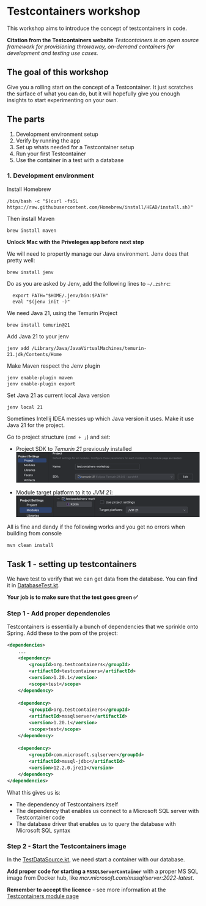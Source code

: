 # Testcontainers workshop

This workshop aims to introduce the concept of testcontainers in code. 

**Citation from the Testcontainers website**
_Testcontainers is an open source framework for provisioning throwaway, on-demand containers for development and testing use cases._

## The goal of this workshop
Give you a rolling start on the concept of a Testcontainer. It just scratches the surface of what you can do, but it will hopefully give you enough insights to start experimenting on your own.


## The parts
1. Development environment setup
1. Verify by running the app
1. Set up whats needed for a Testcontainer setup
1. Run your first Testcontainer
1. Use the container in a test with a database

### 1. Development environment

Install Homebrew
```shell 
/bin/bash -c "$(curl -fsSL https://raw.githubusercontent.com/Homebrew/install/HEAD/install.sh)"
```

Then install Maven
```shell
brew install maven
```

**Unlock Mac with the Priveleges app before next step**

We will need to propertly manage our Java environment. Jenv does that pretty well:
```shell
brew install jenv
```

Do as you are asked by Jenv, add the following lines to `~/.zshrc`:
```shell
  export PATH="$HOME/.jenv/bin:$PATH"
  eval "$(jenv init -)"
```

We need Java 21, using the Temurin Project
```shell
brew install temurin@21
```

Add Java 21 to your jenv
```shell
jenv add /Library/Java/JavaVirtualMachines/temurin-21.jdk/Contents/Home
```

Make Maven respect the Jenv plugin
```shell
jenv enable-plugin maven
jenv enable-plugin export
```

Set Java 21 as current local Java version
```shell
jenv local 21
```

Sometimes Intellij IDEA messes up which Java version it uses. Make it use Java 21 for the project. 


Go to project structure (`cmd + ;`) and set:
- Project SDK to _Temurin 21_ previously installed
![img_1.png](img_1.png)
   
- Module target platform to it to _JVM 21_:
![img.png](img.png)

All is fine and dandy if the following works and you get no errors when building from console
```shell
mvn clean install
```

## Task 1 - setting up testcontainers

We have test to verify that we can get data from the database. You can find it in [DatabaseTest.kt](src/test/kotlin/no/sjafjell/devex/testcontainersworkshop/DatabaseTest.kt). 

**Your job is to make sure that the test goes green ✅**

### Step 1 - Add proper dependencies

Testcontainers is essentially a bunch of dependencies that we sprinkle onto Spring. Add these to the pom of the project:

```xml
<dependencies>
    ...
    <dependency>
        <groupId>org.testcontainers</groupId>
        <artifactId>testcontainers</artifactId>
        <version>1.20.1</version>
        <scope>test</scope>
    </dependency>
    
    <dependency>
        <groupId>org.testcontainers</groupId>
        <artifactId>mssqlserver</artifactId>
        <version>1.20.1</version>
        <scope>test</scope>
    </dependency>
    
    <dependency>
        <groupId>com.microsoft.sqlserver</groupId>
        <artifactId>mssql-jdbc</artifactId>
        <version>12.2.0.jre11</version>
    </dependency>
</dependencies>

```

What this gives us is:
- The dependency of Testcontainers itself
- The dependency that enables us connect to a Microsoft SQL server with Testcontainer code
- The database driver that enables us to query the database with Microsoft SQL syntax

### Step 2 - Start the Testcontainers image

In the [TestDataSource.kt](src/test/kotlin/no/sjafjell/devex/testcontainersworkshop/TestDataSource.kt), we need start a container with our database. 

**Add proper code for starting a `MSSQLServerContainer`** with a proper MS SQL image from Docker hub, like _mcr.microsoft.com/mssql/server:2022-latest_.

**Remember to accept the licence** - see more information at the [Testcontainers module page](https://java.testcontainers.org/modules/databases/mssqlserver/)

